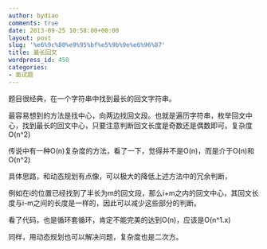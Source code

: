 ```yaml
---
author: bydiao
comments: true
date: 2013-09-25 10:58:00+00:00
layout: post
slug: '%e6%9c%80%e9%95%bf%e5%9b%9e%e6%96%87'
title: 最长回文
wordpress_id: 450
categories:
- 面试题
---
```


题目很经典，在一个字符串中找到最长的回文字符串。

最容易想到的方法是找中心，向两边找回文段。也就是遍历字符串，枚举回文中心，找到最长的回文中心，只要注意判断回文长度是奇数还是偶数即可。复杂度O(n^2)

传说中有一种O(n)复杂度的方法，看了一下，觉得并不是O(n)，而是介于O(n)和O(n^2)

具体思路，和动态规划有点像，可以极大的降低上述方法中的冗余判断，

例如在i的位置已经找到了半长为m的回文段，那么i+m之内的回文中心，其回文长度与i-m之间的长度是一样的，因此可以减少这些部分的判断。

看了代码，也是循环套循环，肯定不能完美的达到O(n)，应该是O(n^1.x)

同样，用动态规划也可以解决问题，复杂度也是二次方。





